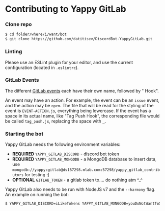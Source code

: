 # Contributing to Yappy GitLab

### Clone repo

```sh
$ cd folder/where/i/want/bot
$ git clone https://github.com/datitisev/DiscordBot-YappyGitLab.git
```

### Linting

Please use an ESLint plugin for your editor, and use the current configuration (located in `.eslintrc`).

### GitLab Events

The different [GitLab events](http://docs.gitlab.com/ce/web_hooks/web_hooks.html) each have their own name, followed by " Hook".

An event may have an action. For example, the event can be an `issue` event, and the action may be `open`.
The file that will be read for the styling of the event is `EVENT-ACTION.js`, everything being lowercase.
If the event has a space in its actual name, like "Tag Push Hook", the corresponding file would be called `tag_push.js`, replacing the space with `_`.

### Starting the bot

Yappy GitLab needs the following environment variables:

- **REQUIRED** `YAPPY_GITLAB_DISCORD` - discord bot token
- **REQUIRED** `YAPPY_GITLAB_MONGODB` - a MongoDB database to insert data, use `mongodb://yappy:gitlab@ds157298.mlab.com:57298/yappy_gitlab_contributors` for testing :)
- **OPTIONAL** `GITLAB_TOKEN` - a gitlab token to.... do nothing atm ^\_\^

Yappy GitLab also needs to be run with NodeJS v7 and the `--harmony` flag.
An example on running the bot:

```sh
$ YAPPY_GITLAB_DISCORD=iLikeTokens YAPPY_GITLAB_MONGODB=youDoNotWantToSeeThisAgain node --harmony lib/index.js
```
